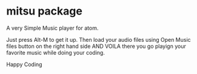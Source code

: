 # mitsu package

A very Simple Music player for atom.

Just press Alt-M to get it up.
Then load your audio files using Open Music files button on the right hand side AND VOILA there you go playign your favorite music while doing your coding.

Happy Coding
